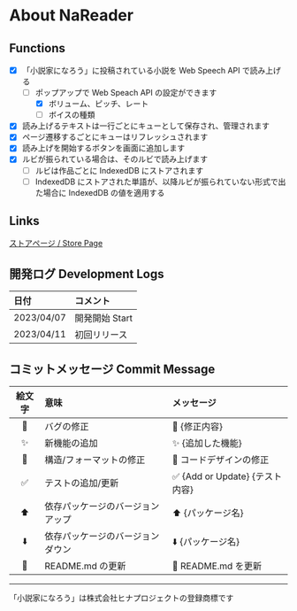 # About NaReader

## Functions

- [x] 「小説家になろう」に投稿されている小説を Web Speech API で読み上げる
  - [ ] ポップアップで Web Speach API の設定ができます
    - [x] ボリューム、ピッチ、レート
    - [ ] ボイスの種類
- [x] 読み上げるテキストは一行ごとにキューとして保存され、管理されます
- [x] ページ遷移するごとにキューはリフレッシュされます
- [x] 読み上げを開始するボタンを画面に追加します
- [x] ルビが振られている場合は、そのルビで読み上げます
  - [ ] ルビは作品ごとに IndexedDB にストアされます
  - [ ] IndexedDB にストアされた単語が、以降ルビが振られていない形式で出た場合に IndexedDB の値を適用する

## Links

[ストアページ / Store Page](https://chrome.google.com/webstore/detail/nareader-%E3%80%8C%E5%B0%8F%E8%AA%AC%E5%AE%B6%E3%81%AB%E3%81%AA%E3%82%8D%E3%81%86%E3%80%8D%E8%AA%AD%E3%81%BF%E4%B8%8A%E3%81%92/kojgbfndddcklfkfjakmobmlhikpcpoe)

## 開発ログ Development Logs

| 日付       | コメント       |
| :--------- | :------------- |
| 2023/04/07 | 開発開始 Start |
| 2023/04/11 | 初回リリース   |

## コミットメッセージ Commit Message

| 絵文字 | 意味                             | メッセージ                      |
| :----: | :------------------------------- | :------------------------------ |
|   🐛   | バグの修正                       | 🐛 {修正内容}                   |
|   ✨   | 新機能の追加                     | ✨ {追加した機能}               |
|   🎨   | 構造/フォーマットの修正          | 🎨 コードデザインの修正         |
|   ✅   | テストの追加/更新                | ✅ {Add or Update} {テスト内容} |
|   ⬆️   | 依存パッケージのバージョンアップ | ⬆️ {パッケージ名}               |
|   ⬇️   | 依存パッケージのバージョンダウン | ⬇️ {パッケージ名}               |
|   📝   | README.md の更新                 | 📝 README.md を更新             |

---

「小説家になろう」は株式会社ヒナプロジェクトの登録商標です
